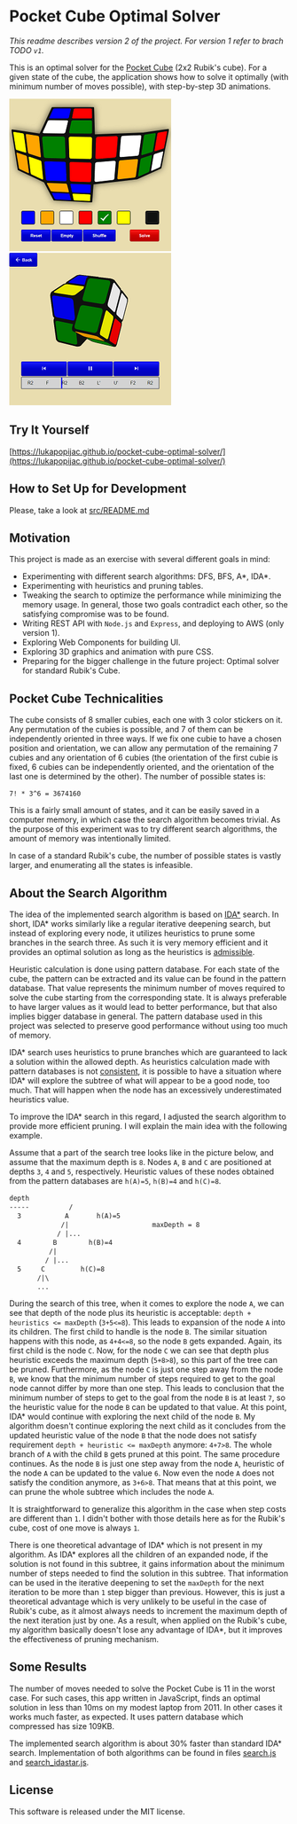 Pocket Cube Optimal Solver
==========================

_This readme describes version 2 of the project. For version 1 refer to brach TODO `v1`._

This is an optimal solver for the [Pocket Cube][1] (2x2 Rubik's cube). For a
given state of the cube, the application shows how to solve it optimally
(with minimum number of moves possible), with step-by-step 3D animations.

![Screenshot page 1](/screenshot/screenshot-a-small-tiny.png "Screenshot page 1") 
![Screenshot page 2](/screenshot/screenshot-b-small-tiny.png "Screenshot page 2")


Try It Yourself
---------------
[https://lukapopijac.github.io/pocket-cube-optimal-solver/](https://lukapopijac.github.io/pocket-cube-optimal-solver/)



How to Set Up for Development
-----------------------------
Please, take a look at [src/README.md](src/README.md)



Motivation
----------

This project is made as an exercise with several different goals in mind:
 
 - Experimenting with different search algorithms: DFS, BFS, A\*, IDA\*.
 - Experimenting with heuristics and pruning tables.
 - Tweaking the search to optimize the performance while minimizing the 
   memory usage. In general, those two goals contradict each other, so the 
   satisfying compromise was to be found.
 - Writing REST API with `Node.js` and `Express`, and deploying to AWS
   (only version 1).
 - Exploring Web Components for building UI.
 - Exploring 3D graphics and animation with pure CSS.
 - Preparing for the bigger challenge in the future project: Optimal
   solver for standard Rubik's Cube.



Pocket Cube Technicalities
--------------------------

The cube consists of 8 smaller cubies, each one with 3 color stickers on it.
Any permutation of the cubies is possible, and 7 of them can be independently
oriented in three ways. If we fix one cubie to have a chosen position and 
orientation, we can allow any permutation of the remaining 7 cubies and any
orientation of 6 cubies (the orientation of the first cubie is fixed, 6 cubies 
can be independently oriented, and the orientation of the last one is 
determined by the other). The number of possible states is:

	7! * 3^6 = 3674160

This is a fairly small amount of states, and it can be easily saved in a 
computer memory, in which case the search algorithm becomes trivial. As the 
purpose of this experiment was to try different search algorithms, the amount 
of memory was intentionally limited.

In case of a standard Rubik's cube, the number of possible states is 
vastly larger, and enumerating all the states is infeasible.



About the Search Algorithm
--------------------------

The idea of the implemented search algorithm is based on [IDA*][2] search. In
short, IDA* works similarly like a regular iterative deepening search, but
instead of exploring every node, it utilizes heuristics to prune some branches
in the search three. As such it is very memory efficient and it provides an
optimal solution as long as the heuristics is [admissible][3].

Heuristic calculation is done using pattern database. For each state of the 
cube, the pattern can be extracted and its value can be found in the pattern
database. That value represents the minimum number of moves required to solve
the cube starting from the corresponding state. It is always preferable to
have larger values as it would lead to better performance, but that also
implies bigger database in general. The pattern database used in this project
was selected to preserve good performance without using too much of memory.

IDA* search uses heuristics to prune branches which are guaranteed to lack 
a solution within the allowed depth. As heuristics calculation made with 
pattern databases is not [consistent][4], it is possible to have a situation 
where IDA* will explore the subtree of what will appear to be a good node, 
too much. That will happen when the node has an excessively underestimated 
heuristics value.

To improve the IDA* search in this regard, I adjusted the search algorithm
to provide more efficient pruning. I will explain the main idea with the 
following example.

Assume that a part of the search tree looks like in the picture below, and 
assume that the maximum depth is `8`. Nodes `A`, `B` and `C` are positioned 
at depths `3`, `4` and `5`, respectively. Heuristic values of these nodes 
obtained from the pattern databases are `h(A)=5`, `h(B)=4` and `h(C)=8`.

```
depth
-----          /
  3           A       h(A)=5
             /|                     maxDepth = 8
            / |...
  4        B        h(B)=4
          /|
         / |...
  5     C         h(C)=8
       /|\
       ...
```

During the search of this tree, when it comes to explore the node `A`, we can 
see that depth of the node plus its heuristic is acceptable:
`depth + heuristics <= maxDepth` (`3+5<=8`). This leads to expansion of the 
node `A` into its children. The first child to handle is the node `B`. The 
similar situation happens with this node, as `4+4<=8`, so the node `B` gets 
expanded. Again, its first child is the node `C`. Now, for the node `C` we 
can see that depth plus heuristic exceeds the maximum depth (`5+8>8`), so 
this part of the tree can be pruned. Furthermore, as the node `C` is just 
one step away from the node `B`, we know that the minimum number of steps 
required to get to the goal node cannot differ by more than one step. This 
leads to conclusion that the minimum number of steps to get to the goal from 
the node `B` is at least `7`, so the heuristic value for the node `B` can be
updated to that value. At this point, IDA* would continue with exploring the
next child of the node `B`. My algorithm doesn't continue exploring the next
child as it concludes from the updated heuristic value of the node `B` that 
the node does not satisfy requirement `depth + heuristic <= maxDepth` anymore:
`4+7>8`. The whole branch of `A` with the child `B` gets pruned at this point.
The same procedure continues. As the node `B` is just one step away from the 
node `A`, heuristic of the node `A` can be updated to the value `6`. Now even
the node `A` does not satisfy the condition anymore, as `3+6>8`. That means 
that at this point, we can prune the whole subtree which includes the node `A`.

It is straightforward to generalize this algorithm in the case when step costs
are different than `1`. I didn't bother with those details here as for the
Rubik's cube, cost of one move is always `1`.

There is one theoretical advantage of IDA* which is not present in my
algorithm. As IDA* explores all the children of an expanded node, if the
solution is not found in this subtree, it gains information about the
minimum number of steps needed to find the solution in this subtree. That 
information can be used in the iterative deepening to set the `maxDepth` for
the next iteration to be more than `1` step bigger than previous. However, 
this is just a theoretical advantage which is very unlikely to be useful in 
the case of Rubik's cube, as it almost always needs to increment the maximum
depth of the next iteration just by one. As a result, when applied on the 
Rubik's cube, my algorithm basically doesn't lose any advantage of IDA*, but
it improves the effectiveness of pruning mechanism.



Some Results
------------

The number of moves needed to solve the Pocket Cube is 11 in the worst case.
For such cases, this app written in JavaScript, finds an optimal solution in 
less than 10ms on my modest laptop from 2011. In other cases it works much 
faster, as expected. It uses pattern database which compressed has size 109KB.

The implemented search algorithm is about 30% faster than standard IDA* search.
Implementation of both algorithms can be found in files [search.js](/search/search.js)
and [search_idastar.js](/search/search_idastar.js).



License
-------

This software is released under the MIT license.




[1]: https://en.wikipedia.org/wiki/Pocket_Cube              "Pocket Cube"
[2]: https://en.wikipedia.org/wiki/Iterative_deepening_A*   "Iterative deepening A*"
[3]: https://en.wikipedia.org/wiki/Admissible_heuristic     "Admissible heuristic"
[4]: https://en.wikipedia.org/wiki/Consistent_heuristic     "Consistent heuristic"
